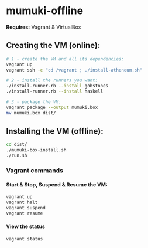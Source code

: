 # mumuki-offline


**Requires:** Vagrant & VirtualBox


## Creating the VM (online):

```bash
# 1 - create the VM and all its dependencies:
vagrant up
vagrant ssh -c "cd /vagrant ; ./install-atheneum.sh"

# 2 - install the runners you want:
./install-runner.rb --install gobstones
./install-runner.rb --install haskell

# 3 - package the VM:
vagrant package --output mumuki.box
mv mumuki.box dist/
```

## Installing the VM (offline):
```bash
cd dist/
./mumuki-box-install.sh
./run.sh
```

### Vagrant commands
#### Start & Stop, Suspend & Resume the VM:
```bash
vagrant up
vagrant halt
vagrant suspend
vagrant resume
```

#### View the status
```bash
vagrant status
```
